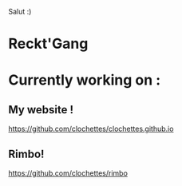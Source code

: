 Salut :)
# Reckt'Gang

# Currently working on :
## My website !
https://github.com/clochettes/clochettes.github.io

## Rimbo!
https://github.com/clochettes/rimbo
